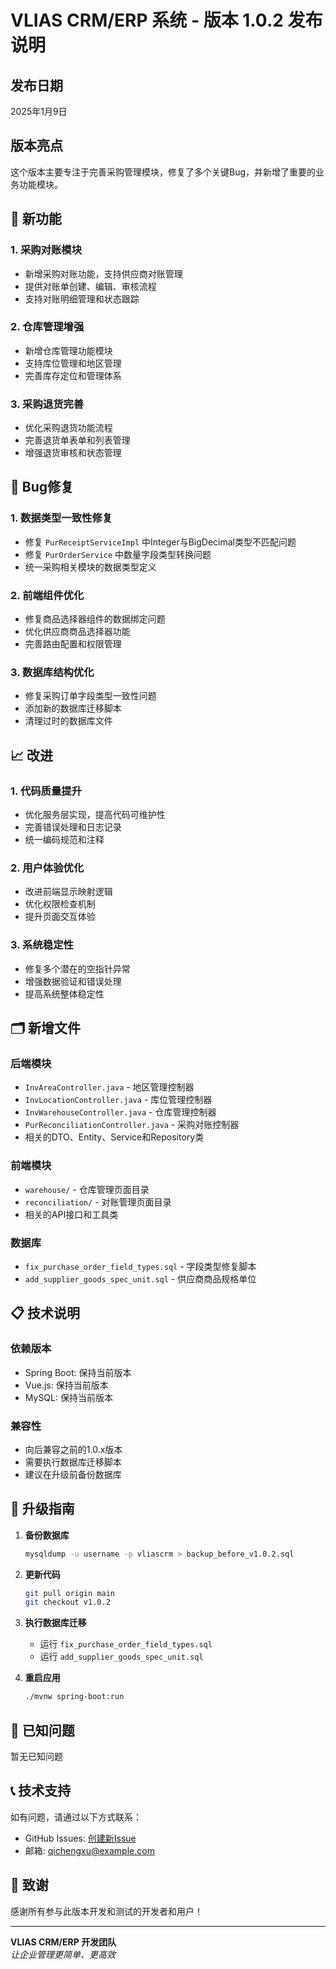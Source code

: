 # VLIAS CRM/ERP 系统 - 版本 1.0.2 发布说明

## 发布日期
2025年1月9日

## 版本亮点
这个版本主要专注于完善采购管理模块，修复了多个关键Bug，并新增了重要的业务功能模块。

## 🚀 新功能

### 1. 采购对账模块
- 新增采购对账功能，支持供应商对账管理
- 提供对账单创建、编辑、审核流程
- 支持对账明细管理和状态跟踪

### 2. 仓库管理增强
- 新增仓库管理功能模块
- 支持库位管理和地区管理
- 完善库存定位和管理体系

### 3. 采购退货完善
- 优化采购退货功能流程
- 完善退货单表单和列表管理
- 增强退货审核和状态管理

## 🔧 Bug修复

### 1. 数据类型一致性修复
- 修复 `PurReceiptServiceImpl` 中Integer与BigDecimal类型不匹配问题
- 修复 `PurOrderService` 中数量字段类型转换问题  
- 统一采购相关模块的数据类型定义

### 2. 前端组件优化
- 修复商品选择器组件的数据绑定问题
- 优化供应商商品选择器功能
- 完善路由配置和权限管理

### 3. 数据库结构优化
- 修复采购订单字段类型一致性问题
- 添加新的数据库迁移脚本
- 清理过时的数据库文件

## 📈 改进

### 1. 代码质量提升
- 优化服务层实现，提高代码可维护性
- 完善错误处理和日志记录
- 统一编码规范和注释

### 2. 用户体验优化
- 改进前端显示映射逻辑
- 优化权限检查机制
- 提升页面交互体验

### 3. 系统稳定性
- 修复多个潜在的空指针异常
- 增强数据验证和错误处理
- 提高系统整体稳定性

## 🗂️ 新增文件

### 后端模块
- `InvAreaController.java` - 地区管理控制器
- `InvLocationController.java` - 库位管理控制器  
- `InvWarehouseController.java` - 仓库管理控制器
- `PurReconciliationController.java` - 采购对账控制器
- 相关的DTO、Entity、Service和Repository类

### 前端模块  
- `warehouse/` - 仓库管理页面目录
- `reconciliation/` - 对账管理页面目录
- 相关的API接口和工具类

### 数据库
- `fix_purchase_order_field_types.sql` - 字段类型修复脚本
- `add_supplier_goods_spec_unit.sql` - 供应商商品规格单位

## 📋 技术说明

### 依赖版本
- Spring Boot: 保持当前版本
- Vue.js: 保持当前版本  
- MySQL: 保持当前版本

### 兼容性
- 向后兼容之前的1.0.x版本
- 需要执行数据库迁移脚本
- 建议在升级前备份数据库

## 🔄 升级指南

1. **备份数据库**
   ```bash
   mysqldump -u username -p vliascrm > backup_before_v1.0.2.sql
   ```

2. **更新代码**
   ```bash
   git pull origin main
   git checkout v1.0.2
   ```

3. **执行数据库迁移**
   - 运行 `fix_purchase_order_field_types.sql`
   - 运行 `add_supplier_goods_spec_unit.sql`

4. **重启应用**
   ```bash
   ./mvnw spring-boot:run
   ```

## 🐛 已知问题
暂无已知问题

## 📞 技术支持
如有问题，请通过以下方式联系：
- GitHub Issues: [创建新Issue](https://github.com/beiqi-ux/VLIAS-CRM-ERP/issues)
- 邮箱: qichengxu@example.com

## 🙏 致谢
感谢所有参与此版本开发和测试的开发者和用户！

---
**VLIAS CRM/ERP 开发团队**  
*让企业管理更简单、更高效* 